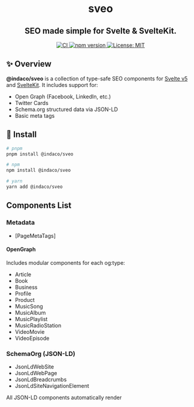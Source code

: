 
<h1 align="center">sveo</h1>
<h2 align="center" style="font-size: 1.5em;">SEO made simple for Svelte & SvelteKit.</h2>

<p align="center">
  <a href="https://github.com/indaco/sveo/actions/workflows/ci.yml" target="_blank">
    <img src="https://github.com/indaco/sveo/actions/workflows/ci.yml/badge.svg" alt="CI" />
  </a>
  <a href="https://www.npmjs.com/package/@indaco/sveo" target="_blank">
    <img src="https://img.shields.io/npm/v/@indaco/sveo.svg?style=flat-square" alt="npm version" />
  </a>
  <a href="https://github.com/indaco/sveo/blob/main/LICENSE" target="_blank">
    <img src="https://img.shields.io/badge/license-MIT-blue?style=flat-square" alt="License: MIT" />
  </a>
</p>

## ✨ Overview

**@indaco/sveo** is a collection of type-safe SEO components for [Svelte v5](https://svelte.dev) and [SvelteKit](https://kit.svelte.dev).
It includes support for:

- Open Graph (Facebook, LinkedIn, etc.)
- Twitter Cards
- Schema.org structured data via JSON-LD
- Basic meta tags

## 🚀 Install

```bash
# pnpm
pnpm install @indaco/sveo

# npm
npm install @indaco/sveo

# yarn
yarn add @indaco/sveo
```

## Components List

### Metadata

- [PageMetaTags]

#### OpenGraph

Includes modular components for each og:type:

- Article
- Book
- Business
- Profile
- Product
- MusicSong
- MusicAlbum
- MusicPlaylist
- MusicRadioStation
- VideoMovie
- VideoEpisode

### SchemaOrg (JSON-LD)

- JsonLdWebSite
- JsonLdWebPage
- JsonLdBreadcrumbs
- JsonLdSiteNavigationElement

All JSON-LD components automatically render <script type="application/ld+json"> safely in <svelte:head>.

## Usage

```svelte
<script>
  import { PageMetaTags } from '@indaco/sveo/metadata';

  const seo = {
    title: 'About Us',
    url: 'https://example.com/about',
    description: 'Learn more about our company',
    image: {
      url: 'https://example.com/og-image.jpg',
      alt: 'About Us Cover'
    },
    twitter: {
      type: 'summary_large_image',
      site: '@example'
    },
    opengraph: {
      type: 'article',
      article: {
        published_time: new Date(),
        section: 'Company',
        tags: ['about', 'company', 'team']
      }
    }
  };
</script>

<PageMetaTags {seo} />
```

## License

MIT - see the [License](LICENSE) file.
